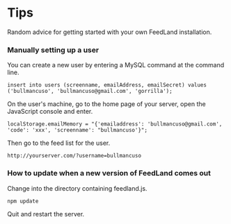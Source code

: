 # Tips

Random advice for getting started with your own FeedLand installation.

### Manually setting up a user

You can create a new user by entering a MySQL command at the command line. 

`insert into users (screenname, emailAddress, emailSecret) values ('bullmancuso', 'bullmancuso@gmail.com', 'gorrilla');`

On the user's machine, go to the home page of your server, open the JavaScript console and enter.

`localStorage.emailMemory = "{'emailaddress': 'bullmancuso@gmail.com', 'code': 'xxx', 'screenname': "bullmancuso'}";`

Then go to the feed list for the user.

`http://yourserver.com/?username=bullmancuso`

### How to update when a new version of FeedLand comes out

Change into the directory containing feedland.js.

`npm update`

Quit and restart the server.

